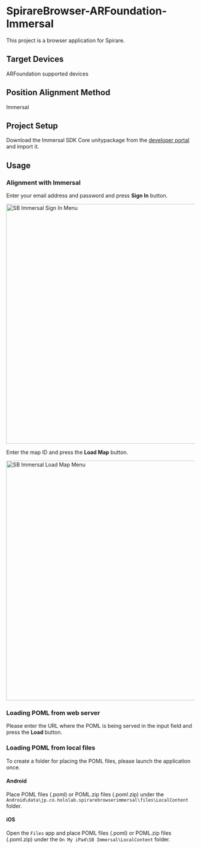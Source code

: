 # SpirareBrowser-ARFoundation-Immersal

This project is a browser application for Spirare.

## Target Devices

ARFoundation supported devices

## Position Alignment Method

Immersal

## Project Setup

Download the Immersal SDK Core unitypackage from the [developer portal](https://developers.immersal.com) and import it.

## Usage

### Alignment with Immersal

Enter your email address and password and press **Sign In** button.

<img width="640" alt="SB Immersal Sign In Menu" src="https://user-images.githubusercontent.com/4415085/234493232-f2bafb64-b0fc-470a-92dd-d1fa1e959c85.jpg">

Enter the map ID and press the **Load Map** button.

<img width="640" alt="SB Immersal Load Map Menu" src="https://user-images.githubusercontent.com/4415085/234493301-233e2847-f78e-484d-8321-d37c3e1edcfc.jpg">

### Loading POML from web server

Please enter the URL where the POML is being served in the input field and press the **Load** button.

### Loading POML from local files

To create a folder for placing the POML files, please launch the application once.

#### Android

Place POML files (.poml) or POML.zip files (.poml.zip) under the `Android\data\jp.co.hololab.spirarebrowserimmersal\files\LocalContent` folder.

#### iOS

Open the `Files` app and place POML files (.poml) or POML.zip files (.poml.zip) under the `On My iPad\SB Immersal\LocalContent` folder.
